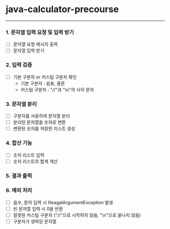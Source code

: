 # java-calculator-precourse

---

### 1. 문자열 입력 요청 및 입력 받기

- [ ] 문자열 요청 메시지 출력
- [ ] 문자열 입력 받기

### 2. 입력 검증

- [ ] 기본 구분자 or 커스텀 구분자 확인
    - 기본 구분자 : 쉼표, 콜론
    - 커스텀 구분자 : "//"과 "\n"의 사이 문자

### 3. 문자열 분리

- [ ] 구분자를 사용하여 문자열 분리
- [ ] 분리된 문자열을 숫자로 변환
- [ ] 변환된 숫자를 저장한 리스트 생성

### 4. 합산 기능

- [ ] 숫자 리스트 입력
- [ ] 숫자 리스트의 합계 계산

### 5. 결과 출력

### 6. 예외 처리

- [ ] 음수, 문자 입력 시 IlleagalArgumentException 발생
- [ ] 빈 문자열 입력 시 0을 반환
- [ ] 잘못된 커스텀 구분자 ("//"으로 시작하지 않음, "\n"으로 끝나지 않음)
- [ ] 구분자가 생략된 문자열 
